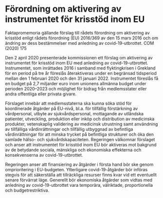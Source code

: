 # Förordning om aktivering av instrumentet för krisstöd inom EU

Faktapromemoria gällande förslag till rådets förordning om aktivering av krisstöd enligt rådets förordning (EU) 2016/369 av den 15 mars 2016 och om ändring av dess bestämmelser med
anledning av covid-19-utbrottet. COM (2020) 175

Den 2 april 2020 presenterade kommissionen ett förslag om aktivering av instrumentet för krisstöd inom EU med anledning av covid-19-utbrottet. Instrumentet, som inrättades 2016 i samband med flyktingkrisen i Grekland för en period på tre år föreslås återaktiveras under en begränsad tidsperiod mellan den 1 februari 2020 och den 31 januari 2022. Instrumentet föreslås få en budget på 2,7 miljarder euro inom unionens allmänna budget under perioden 2020–2023 och möjlighet för bidrag från medlemsstater eller andra offentliga eller privata givare.

Förslaget innebär att medlemsstaterna ska kunna söka stöd för koordinerade åtgärder på EU-nivå, bl.a. för tillfällig förstärkning av vårdpersonal, utbyte av sjukvårdspersonal, mottagande av utländska patienter, utveckling, produktion eller inköp och distribution av medicinska produkter, vetenskaplig validering av medicinsk utrustning samt användning av tillfälliga vårdinrättningar och tillfällig utbyggnad av befintliga vårdinrättningar för att minska trycket på befintliga strukturer och öka den samlade hälso- och sjukvårdskapaciteten.
Regeringen välkomnar förslaget och anser att instrumentet för krisstöd inom EU bör aktiveras mot bakgrund av de betydande sociala, mänskliga och ekonomiska effekterna och konsekvenserna av covid-19-utbrottet.

Regeringen anser att finansiering av åtgärder i första hand bör ske genom omprioritering i EU-budgeten. Ytterligare covid-19-åtgärder bör införas stegvis för att säkerställa att tillräckliga resurser finns kvar vid ett eventuellt senare förvärrat läge. Generellt bör ekonomiska åtgärder som vidtas med anledning av covid-19-utbrottet vara temporära, välriktade, proportionella och budgetrestriktiva.
